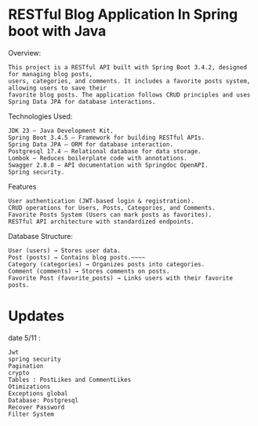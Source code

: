 # RESTful Blog Application In Spring boot with Java

Overview:

    This project is a RESTful API built with Spring Boot 3.4.2, designed for managing blog posts, 
    users, categories, and comments. It includes a favorite posts system, allowing users to save their 
    favorite blog posts. The application follows CRUD principles and uses Spring Data JPA for database interactions.

Technologies Used:

    JDK 23 – Java Development Kit.
    Spring Boot 3.4.5 – Framework for building RESTful APIs.
    Spring Data JPA – ORM for database interaction.
    Postgresql 17.4 – Relational database for data storage.
    Lombok – Reduces boilerplate code with annotations.
    Swagger 2.8.8 – API documentation with Springdoc OpenAPI.
    Spring security.

Features

    User authentication (JWT-based login & registration).
    CRUD operations for Users, Posts, Categories, and Comments.
    Favorite Posts System (Users can mark posts as favorites).
    RESTful API architecture with standardized endpoints.

Database Structure:
    
    User (users) → Stores user data.
    Post (posts) → Contains blog posts.~~~~
    Category (categories) → Organizes posts into categories.
    Comment (comments) → Stores comments on posts.
    Favorite Post (favorite_posts) → Links users with their favorite posts.


# Updates

date 5/11 :

    Jwt
    spring security
    Pagination
    crypto
    Tables : PostLikes and CommentLikes
    Otimizations
    Exceptions global
    Database: Postgresql
    Recover Password
    Filter System
